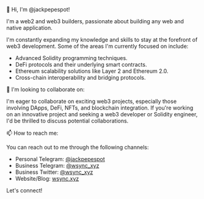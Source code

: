 👋 Hi, I'm @jackpepespot!

I'm a web2 and web3 builders, passionate about building any web and native application.

I'm constantly expanding my knowledge and skills to stay at the forefront of web3 development. Some of the areas I'm currently focused on include:
- Advanced Solidity programming techniques.
- DeFi protocols and their underlying smart contracts.
- Ethereum scalability solutions like Layer 2 and Ethereum 2.0.
- Cross-chain interoperability and bridging protocols.

💞️ I'm looking to collaborate on:

I'm eager to collaborate on exciting web3 projects, especially those involving DApps, DeFi, NFTs, and blockchain integration. If you're working on an innovative project and seeking a web3 developer or Solidity engineer, I'd be thrilled to discuss potential collaborations.


📫 How to reach me:

You can reach out to me through the following channels:
- Personal Telegram: [@jackpepespot](https://t.me/jackpepespot)
- Business Telegram: [@wsync_xyz](https://t.me/wsync_xyz)
- Business Twitter: [@wsync_xyz](https://x.com/wsync_xyz)
- Website/Blog: [wsync.xyz](https://www.wsync.xyz)
  
Let's connect!

<!---
davidsodamian/davidsodamian is a ✨ special ✨ repository because its `README.md` (this file) appears on your GitHub profile.
You can click the Preview link to take a look at your changes.
--->
